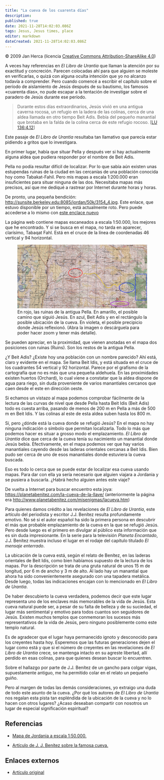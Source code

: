 ```yaml
---
title: "La cueva de los cuarenta días"
description: 
published: true
date: 2021-11-28T14:02:03.086Z
tags: Jesus, Jesus times, place
editor: markdown
dateCreated: 2021-11-28T14:02:03.086Z
---
```


<p class="v-card v-sheet theme--light grey lighten-3 px-2">© 2009 Jan Herca (licencia <a href="/es/license">Creative Commons Attribution-ShareAlike 4.0</a>)</p>


A veces hay referencias en _El Libro de Urantia_ que llaman la atención por su exactitud y concreción. Parecen colocadas ahí para que alguien se moleste en verificarlas, o quizá con alguna oculta intención que yo no alcanzo todavía a comprender. Pero cuando comencé a escribir el capítulo sobre el período de aislamiento de Jesús después de su bautismo, los famosos «cuarenta días», no pude escapar a la tentación de investigar sobre el paradero de Jesús durante ese período.

> Durante estos días extraordinarios, Jesús vivió en una antigua caverna rocosa, un refugio en la ladera de las colinas, cerca de una aldea llamada en otro tiempo Beit Adis. Bebía del pequeño manantial que brotaba en la falda de la colina cerca de este refugio rocoso. <a id="a15_269"></a>[[LU 136:4.12](/es/The_Urantia_Book/136#p4_12)]

Este pasaje de _El Libro de Urantia_ resultaba tan llamativo que parecía estar pidiendo a gritos que lo investigara.

En primer lugar, había que situar Pella y después ver si hay actualmente alguna aldea que pudiera responder por el nombre de Beit Adis.

Pella no podía resultar difícil de localizar. Por lo que sabía aún existen unas estupendas ruinas de la ciudad en las cercanías de una población conocida hoy como Tabakat-Fahil. Pero mis mapas a escala 1:200.000 eran insuficientes para situar ninguna de las dos. Necesitaba mapas más precisos, así que me dediqué a rastrear por Internet durante horas y horas.

De pronto, una pequeña bendición: http://sunsite.berkeley.edu:8085/jordan/50k/3154_4.jpg. Este enlace, que estuvo disponible por un tiempo, está actualmente roto. Pero puede accederse  a lo mismo con [este enclace nuevo](https://digicoll.lib.berkeley.edu/record/222014?ln=en&amp%3Bv=uv&v=uv#?xywh=-6587%2C-639%2C21972%2C12746&amp;cv=35&cv=35)

La página web contiene mapas escaneados a escala 1:50.000, los mejores que he encontrado. Y si se busca en el mapa, no tarda en aparecer, clarísimo, Tabaqat Fahl. Está en el cruce de la línea de coordenadas 46 vertical y 94 horizontal.

<figure id="Figure_1" class="image urantiapedia">
<img src="/image/article/Jan_Herca/The_cave_of_the_forty_days/jordan_map.jpg">
<figcaption>En rojo, las ruinas de la antigua Pella. En amarillo, el posible camino que siguió Jesús. En azul, Beit Adis y en el rectángulo la posible ubicación de la cueva. En violeta, el posible precipicio donde Jesús reflexionó. (Abra la imagen o descárguela para poder hacer zoom y tener más detalle).</figcapton>
</figure>

Se pueden apreciar, en la proximidad, que vienen anotadas en el mapa dos posiciones con ruinas (Ruins). Son los restos de la antigua Pella.

¿Y Beit Adis? ¿Existe hoy una población con un nombre parecido? Ahí está, claro y evidente en el mapa. Se llama Beit Idis, y está situada en el cruce de los cuadrantes 54 vertical y 92 horizontal. Parece por el grafismo de la cartografía que no es más que una pequeña aldehuela. En las proximidades existen huertos (Orchard), lo cual viene a constatar que la aldea dispone de agua para riego, sin duda proveniente de varios manantiales cercanos que caen desde el este en dirección oeste.

Si echamos un vistazo al mapa podemos comprobar fácilmente de la lectura de las curvas de nivel que desde Pella hasta Beit Idis (Beit Adis) todo es cuesta arriba, pasando de menos de 200 m en Pella a más de 500 m en Beit Idis. Y las colinas al este de esta aldea suben hasta los 800 m.

Sí, pero ¿dónde está la cueva donde se refugió Jesús? En el mapa no hay ninguna indicación o símbolo que permitan localizarla. Todo lo más que podemos hacer es situar a grosso modo el emplazamiento. _El Libro de Urantia_ dice que cerca de la cueva tenía su nacimiento un manantial donde Jesús bebía. Efectivamente, en el mapa podemos ver que hay varios manantiales cayendo desde las laderas orientales cercanas a Beit Idis. Bien pudo ser cerca de uno de esos manantiales donde estuviera la cueva buscada.

Eso es todo lo cerca que se puede estar de localizar esa cueva usando mapas. Para dar con ella ya sería necesario que alguien viajara a Jordania y se pusiera a buscarla. ¿Habrá hecho alguien antes este viaje?

De vuelta a Internet para buscar encuentro esta joya: https://planetabenitez.com/la-cueva-de-la-llave/ (anteriormente la página era http://www.planetabenitez.com/misenigmas/lacueva.htm)

Para quienes damos crédito a las revelaciones de _El Libro de Urantia_, este artículo del periodista y escritor J.J. Benítez resulta profundamente emotivo. No sé si el autor español ha sido la primera persona en descubrir el más que probable emplazamiento de la cueva en la que se refugió Jesús. Pero desde luego es el primero en divulgar al público esta información que es sin duda impresionante. En la serie para la televisión _Planeta Encantado_, J.J. Benítez muestra incluso el lugar en el rodaje del capítulo titulado _El mensaje enterrado_.

La ubicación de la cueva está, según el relato de Benítez, en las laderas orientales de Beit Idis, como bien habíamos supuesto de la lectura de los mapas. Por la descripción se trata de una gruta natural de unos 15 m de longitud, por 6 m de ancho y 3 m de alto. Al lado hay un manantial que ahora ha sido convenientemente asegurado con una tapadera metálica. Desde luego, todas las indicaciones encajan con lo mencionado en _El Libro de Urantia_.

De haber descubierto la cueva verdadera, podemos decir que este lugar representa uno de los enclaves más memorables de la vida de Jesús. Esta cueva natural puede ser, a pesar de su falta de belleza y de su suciedad, el lugar más sentimental y emotivo para todos cuantos son seguidores de Jesús. Existen muchos templos que conmemoran los sucesos más representativos de la vida de Jesús, pero ninguno posiblemente como este templo natural.

Es de agradecer que el lugar haya permanecido ignoto y desconocido para los creyentes hasta hoy. Esperemos que las futuras generaciones dejen el lugar como está y que si el número de creyentes en las revelaciones de _El Libro de Urantia_ crece, se mantenga intacto en su agreste libertad, allí perdido en esas colinas, para que quienes desean buscar lo encuentren.

Sobre el hallazgo por parte de J.J. Benítez de un gancho para colgar vigas, supuestamente antiguo, me ha permitido colar en el relato un pequeño guiño.

Pero al margen de todas las demás consideraciones, yo extraigo una duda de todo este asunto de la cueva. ¿Por qué los autores de _El Libro de Urantia_ nos regalan esta pista tan espléndida de la ubicación de la cueva y no lo hacen con otros lugares? ¿Acaso deseaban compartir con nosotros un lugar de especial significación espiritual?

## Referencias

- [Mapa de Jordania a escala 1:50.000.](https://digicoll.lib.berkeley.edu/record/222014?ln=en&amp%3Bv=uv&v=uv#?xywh=-6587%2C-639%2C21972%2C12746&amp;cv=35&cv=35)

- [Artículo de J. J. Benítez sobre la famosa cueva.](https://planetabenitez.com/la-cueva-de-la-llave/)

## Enlaces externos

* [Artículo original](https://buscandoajesus.wordpress.com/articulos/la-cueva-de-los-cuarenta-dias/)